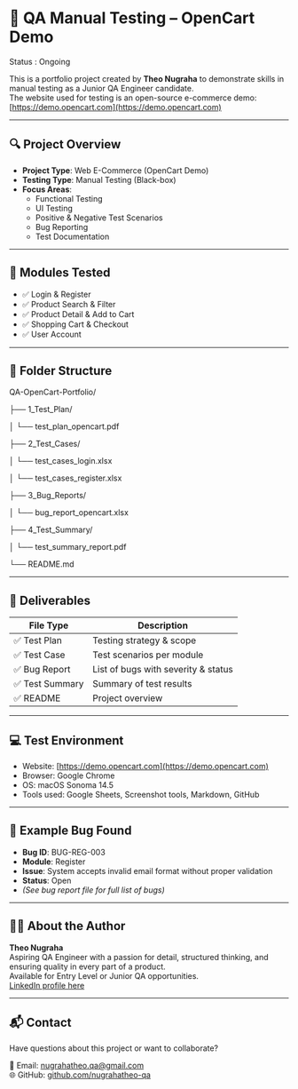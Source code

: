 # 🧪 QA Manual Testing – OpenCart Demo

Status : Ongoing

This is a portfolio project created by **Theo Nugraha** to demonstrate skills in manual testing as a Junior QA Engineer candidate.  
The website used for testing is an open-source e-commerce demo: [https://demo.opencart.com](https://demo.opencart.com)

---

## 🔍 Project Overview

- **Project Type**: Web E-Commerce (OpenCart Demo)
- **Testing Type**: Manual Testing (Black-box)
- **Focus Areas**:
  - Functional Testing
  - UI Testing
  - Positive & Negative Test Scenarios
  - Bug Reporting
  - Test Documentation

---

## 🧩 Modules Tested

- ✅ Login & Register
- ✅ Product Search & Filter
- ✅ Product Detail & Add to Cart
- ✅ Shopping Cart & Checkout
- ✅ User Account

---

## 📂 Folder Structure

QA-OpenCart-Portfolio/

├── 1_Test_Plan/

│ └── test_plan_opencart.pdf

├── 2_Test_Cases/

│ └── test_cases_login.xlsx

│ └── test_cases_register.xlsx

├── 3_Bug_Reports/

│ └── bug_report_opencart.xlsx

├── 4_Test_Summary/

│ └── test_summary_report.pdf

└── README.md


---

## 📄 Deliverables

| File Type          | Description                           |
|--------------------|---------------------------------------|
| ✅ Test Plan        | Testing strategy & scope              |
| ✅ Test Case        | Test scenarios per module             |
| ✅ Bug Report       | List of bugs with severity & status   |
| ✅ Test Summary     | Summary of test results               |
| ✅ README           | Project overview                      |

---

## 💻 Test Environment

- Website: [https://demo.opencart.com](https://demo.opencart.com)
- Browser: Google Chrome
- OS: macOS Sonoma 14.5
- Tools used: Google Sheets, Screenshot tools, Markdown, GitHub

---

## 🚨 Example Bug Found

- **Bug ID**: BUG-REG-003  
- **Module**: Register  
- **Issue**: System accepts invalid email format without proper validation  
- **Status**: Open  
- *(See bug report file for full list of bugs)*

---

## 👨‍💼 About the Author

**Theo Nugraha**  
Aspiring QA Engineer with a passion for detail, structured thinking, and ensuring quality in every part of a product.  
Available for Entry Level or Junior QA opportunities.  
[LinkedIn profile here](https://www.linkedin.com/in/nugrahatheo/)

---

## 📬 Contact

Have questions about this project or want to collaborate?

📧 Email: nugrahatheo.qa@gmail.com  
🌐 GitHub: [github.com/nugrahatheo-qa](https://github.com/nugrahatheo-qa)  
